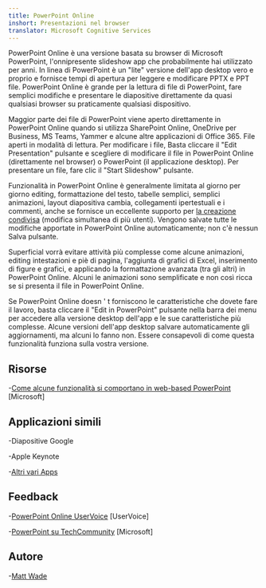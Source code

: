 ```yaml
---
title: PowerPoint Online
inshort: Presentazioni nel browser
translator: Microsoft Cognitive Services
---
```


PowerPoint Online è una versione basata su browser di Microsoft PowerPoint,
l'onnipresente slideshow app che probabilmente hai utilizzato per anni.
In linea di PowerPoint è un \"lite\" versione dell'app desktop vero e proprio
e fornisce tempi di apertura per leggere e modificare PPTX e PPT
file. PowerPoint Online è grande per la lettura di file di PowerPoint, fare
semplici modifiche e presentare le diapositive direttamente da quasi qualsiasi
browser su praticamente qualsiasi dispositivo.

Maggior parte dei file di PowerPoint viene aperto direttamente in PowerPoint Online quando si utilizza
SharePoint Online, OneDrive per Business, MS Teams, Yammer e alcune
altre applicazioni di Office 365. File aperti in modalità di lettura. Per modificare i file,
Basta cliccare il \"Edit Presentation\" pulsante e scegliere di modificare il
file in PowerPoint Online (direttamente nel browser) o PowerPoint (il
applicazione desktop). Per presentare un file, fare clic il \"Start Slideshow\" pulsante.

Funzionalità in PowerPoint Online è generalmente limitata al giorno per giorno
editing, formattazione del testo, tabelle semplici, semplici animazioni, layout diapositiva
cambia, collegamenti ipertestuali e i commenti, anche se fornisce un eccellente supporto
per [la creazione condivisa](http://icsh.pt/CoAuthoring) (modifica simultanea di
più utenti). Vengono salvate tutte le modifiche apportate in PowerPoint Online
automaticamente; non c'è nessun Salva pulsante.

Superficial vorrà evitare attività più complesse come alcune animazioni, editing
intestazioni e piè di pagina, l'aggiunta di grafici di Excel, inserimento di figure e grafici,
e applicando la formattazione avanzata (tra gli altri) in PowerPoint Online. Alcuni
le animazioni sono semplificate e non così ricca se si presenta il file in
PowerPoint Online.

Se PowerPoint Online doesn ' t forniscono le caratteristiche che dovete fare il
lavoro, basta cliccare il \"Edit in PowerPoint\" pulsante nella barra dei menu per
accedere alla versione desktop dell'app e le sue caratteristiche più complesse.
Alcune versioni dell'app desktop salvare automaticamente gli aggiornamenti, ma alcuni lo fanno
non. Essere consapevoli di come questa funzionalità funziona sulla vostra versione.

Risorse
---------

-[Come alcune funzionalità si comportano in web-based
    PowerPoint](https://support.office.com/en-us/article/How-certain-features-behave-in-web-based-PowerPoint-A931F0C8-1305-4428-8F7C-9CFA00EF28C5)
    \[Microsoft\]

Applicazioni simili
--------------------

-Diapositive Google

-Apple Keynote

-[Altri vari
    Apps](https://en.wikipedia.org/wiki/Presentation_program)

Feedback
---------

-[PowerPoint Online UserVoice](https://powerpoint.uservoice.com/forums/270149-powerpoint-online)
    \[UserVoice\]

-[PowerPoint su TechCommunity](https://techcommunity.microsoft.com/t5/PowerPoint-Office-Mix/ct-p/PowerPoint)
    \[Microsoft\]

Autore
---------

-[Matt Wade](https://www.linkedin.com/in/thatmattwade/)


